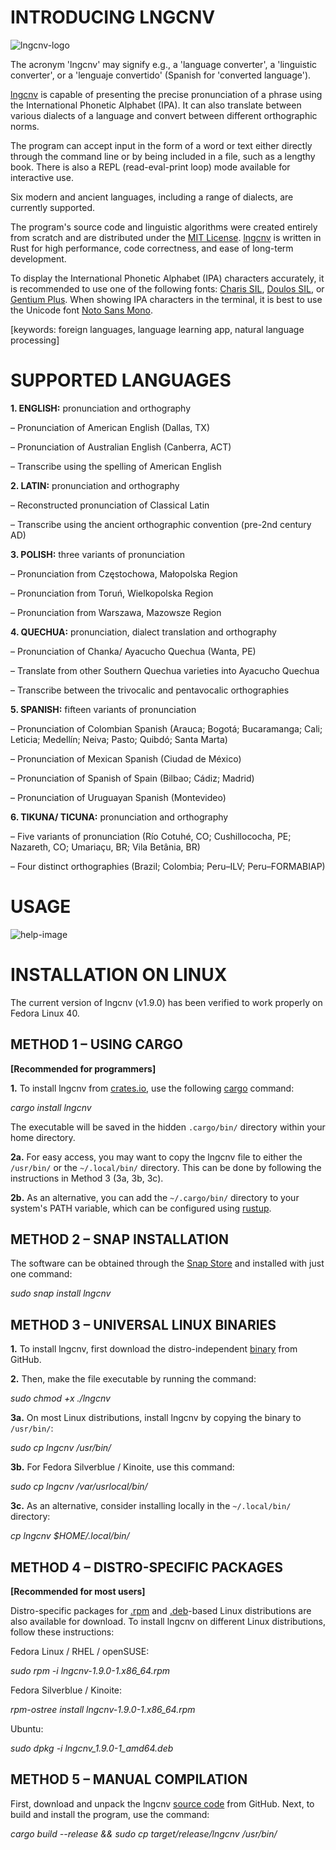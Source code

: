 # INTRODUCING LNGCNV

![lngcnv-logo](https://github.com/piotrbajdek/lngcnv/blob/main/docs/images/lngcnv-logo.png?raw=true)

The acronym 'lngcnv' may signify e.g., a 'language converter', a 'linguistic converter', or a 'lenguaje convertido' (Spanish for 'converted language').

[lngcnv](https://github.com/piotrbajdek/lngcnv) is capable of presenting the precise pronunciation of a phrase using the International Phonetic Alphabet (IPA). It can also translate between various dialects of a language and convert between different orthographic norms.

The program can accept input in the form of a word or text either directly through the command line or by being included in a file, such as a lengthy book. There is also a REPL (read-eval-print loop) mode available for interactive use.

Six modern and ancient languages, including a range of dialects, are currently supported.

The program's source code and linguistic algorithms were created entirely from scratch and are distributed under the [MIT License](https://github.com/piotrbajdek/lngcnv/blob/main/LICENSE.md). [lngcnv](https://github.com/piotrbajdek/lngcnv) is written in Rust for high performance, code correctness, and ease of long-term development.

To display the International Phonetic Alphabet (IPA) characters accurately, it is recommended to use one of the following fonts: [Charis SIL](https://software.sil.org/charis/download/), [Doulos SIL](https://software.sil.org/doulos/download/), or [Gentium Plus](https://software.sil.org/gentium/download/). When showing IPA characters in the terminal, it is best to use the Unicode font [Noto Sans Mono](https://fonts.google.com/noto/specimen/Noto+Sans+Mono).

[keywords: foreign languages, language learning app, natural language processing] 

# SUPPORTED LANGUAGES

**1. ENGLISH:** pronunciation and orthography

– Pronunciation of American English (Dallas, TX)

– Pronunciation of Australian English (Canberra, ACT)

– Transcribe using the spelling of American English

**2. LATIN:** pronunciation and orthography

– Reconstructed pronunciation of Classical Latin

– Transcribe using the ancient orthographic convention (pre-2nd century AD)

**3. POLISH:** three variants of pronunciation

– Pronunciation from Częstochowa, Małopolska Region

– Pronunciation from Toruń, Wielkopolska Region

– Pronunciation from Warszawa, Mazowsze Region

**4. QUECHUA:** pronunciation, dialect translation and orthography

– Pronunciation of Chanka/ Ayacucho Quechua (Wanta, PE)

– Translate from other Southern Quechua varieties into Ayacucho Quechua

– Transcribe between the trivocalic and pentavocalic orthographies

**5. SPANISH:** fifteen variants of pronunciation

– Pronunciation of Colombian Spanish (Arauca; Bogotá; Bucaramanga; Cali; Leticia; Medellín; Neiva; Pasto; Quibdó; Santa Marta)

– Pronunciation of Mexican Spanish (Ciudad de México)

– Pronunciation of Spanish of Spain (Bilbao; Cádiz; Madrid)

– Pronunciation of Uruguayan Spanish (Montevideo)

**6. TIKUNA/ TICUNA:** pronunciation and orthography

– Five variants of pronunciation (Río Cotuhé, CO; Cushillococha, PE; Nazareth, CO; Umariaçu, BR; Vila Betânia, BR)

– Four distinct orthographies (Brazil; Colombia; Peru–ILV; Peru–FORMABIAP)

# USAGE

![help-image](https://github.com/piotrbajdek/lngcnv/blob/main/docs/images/help-image.png?raw=true)

# INSTALLATION ON LINUX

The current version of lngcnv (v1.9.0) has been verified to work properly on Fedora Linux 40.

## METHOD 1 – USING CARGO

**[Recommended for programmers]**

**1.** To install lngcnv from [crates.io](https://crates.io/crates/lngcnv), use the following [cargo](https://www.rust-lang.org/tools/install) command:

_cargo install lngcnv_

The executable will be saved in the hidden `.cargo/bin/` directory within your home directory.

**2a.** For easy access, you may want to copy the lngcnv file to either the `/usr/bin/` or the `~/.local/bin/` directory. This can be done by following the instructions in Method 3 (3a, 3b, 3c).

**2b.** As an alternative, you can add the `~/.cargo/bin/` directory to your system's PATH variable, which can be configured using [rustup](https://www.rust-lang.org/tools/install).

## METHOD 2 – SNAP INSTALLATION

The software can be obtained through the [Snap Store](https://snapcraft.io/lngcnv) and installed with just one command:

_sudo snap install lngcnv_

## METHOD 3 – UNIVERSAL LINUX BINARIES

**1.** To install lngcnv, first download the distro-independent [binary](https://github.com/piotrbajdek/lngcnv/releases/download/v1.9.0/lngcnv) from GitHub.

**2.** Then, make the file executable by running the command:

_sudo chmod +x ./lngcnv_

**3a.** On most Linux distributions, install lngcnv by copying the binary to `/usr/bin/`:

_sudo cp lngcnv /usr/bin/_

**3b.** For Fedora Silverblue / Kinoite, use this command:

_sudo cp lngcnv /var/usrlocal/bin/_

**3c.** As an alternative, consider installing locally in the `~/.local/bin/` directory:

_cp lngcnv $HOME/.local/bin/_

## METHOD 4 – DISTRO-SPECIFIC PACKAGES

**[Recommended for most users]**

Distro-specific packages for [.rpm](https://github.com/piotrbajdek/lngcnv/releases/download/v1.9.0/lngcnv-1.9.0-1.x86_64.rpm) and [.deb](https://github.com/piotrbajdek/lngcnv/releases/download/v1.9.0/lngcnv_1.9.0-1_amd64.deb)-based Linux distributions are also available for download. To install lngcnv on different Linux distributions, follow these instructions:

Fedora Linux / RHEL / openSUSE:

_sudo rpm -i lngcnv-1.9.0-1.x86_64.rpm_

Fedora Silverblue / Kinoite:

_rpm-ostree install lngcnv-1.9.0-1.x86_64.rpm_

Ubuntu:

_sudo dpkg -i lngcnv_1.9.0-1_amd64.deb_

## METHOD 5 – MANUAL COMPILATION

First, download and unpack the lngcnv [source code](https://github.com/piotrbajdek/lngcnv/archive/refs/tags/v1.9.0.zip) from GitHub. Next, to build and install the program, use the command:

_cargo build \--release && sudo cp target/release/lngcnv /usr/bin/_

